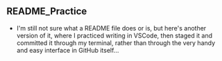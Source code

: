 ## README_Practice
- I'm still not sure what a README file does or is, but here's another version of it, where I practiced writing in VSCode, then staged it and committed it through my terminal, rather than through the very handy and easy interface in GitHub itself...

